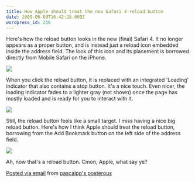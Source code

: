 ```yaml
---
title: How Apple should treat the new Safari 4 reload button
date: 2009-06-09T16:42:28.000Z
wordpress_id: 216
---
```


Here's how the reload button looks in the new (final) Safari 4\. It no longer appears as a proper button, and is instead just a reload icon embedded inside the address field. The look of this icon and its placement is borrowed directly from Mobile Safari on the iPhone.

[![](http://posterous.com/getfile/files.posterous.com/pascalpp/nKHOB9eRZZX2Ggk3fXvdfPeqi3VvABFqIPOZboUcam0QVmoEXmz71rFkh34j/01-safari4-reload.jpg.scaled.500.jpg)](http://posterous.com/getfile/files.posterous.com/pascalpp/TX0hHX9cifwVZP5nlt6i94T57zdIItxbtcN9dHz32l5MOI1R2LddsGR3Gzkn/01-safari4-reload.jpg) 

When you click the reload button, it is replaced with an integrated 'Loading' indicator that also contains a stop button. It's a nice touch. Even nicer, the loading indicator fades to a lighter gray (not shown) once the page has mostly loaded and is ready for you to interact with it.

[![](http://posterous.com/getfile/files.posterous.com/pascalpp/VkMZ7aaAJBlCiP9t8ZqQkdve2FubaHaXgVVYP7CchSjfAKxU49MU6NeMOBNE/02-safari4-loading.jpg.scaled.500.jpg)](http://posterous.com/getfile/files.posterous.com/pascalpp/hFilJPakpeD95Y8iBvCEQoLXfBz0wvsvxE4FoYia65vQAMOkQfWsDUBmQHop/02-safari4-loading.jpg) 

Still, the reload button feels like a small target. I miss having a nice big reload button. Here's how I think Apple should treat the reload button, borrowing from the Add Bookmark button on the left side of the address field.

[![](http://posterous.com/getfile/files.posterous.com/pascalpp/JHGsOKv8EccOkPuvOawM17yZc4SWMzCyFQqYBZfGAhMRPAWa0lkPnxAAFPD3/03-safari4-reloadbutton.jpg.scaled.500.jpg)](http://posterous.com/getfile/files.posterous.com/pascalpp/cGDn7m9o2qtzp24rheolgU4IwGJwQp8xxdcyAPEKQwGBvq0ukPnk4InP8uWb/03-safari4-reloadbutton.jpg) 

Ah, now that's a reload button. Cmon, Apple, what say ye?

[Posted via email](http://posterous.com) from [pascalpp's posterous](http://pascalpp.posterous.com/how-apple-should-treat-the-new-safari-4-reloa) 


